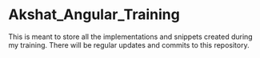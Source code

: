 # Akshat_Angular_Training
This is meant to store all the implementations and snippets created during my training.
There will be regular updates and commits to this repository.
